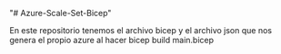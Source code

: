 "# Azure-Scale-Set-Bicep" 

En este repositorio tenemos el archivo bicep y el archivo json que nos genera el propio azure al hacer bicep build main.bicep
